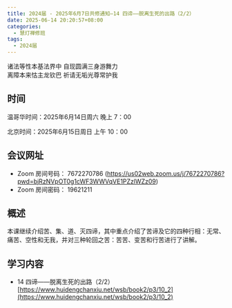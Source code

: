 ```yaml
---
title: 2024届 - 2025年6月7日共修通知—14 四谛——脱离生死的出路（2/2）
date: 2025-06-14 20:20:57+08:00
categories:
  - 慧灯禅修班
tags:
  - 2024届
---
```

诸法等性本基法界中 自现圆满三身游舞力\
离障本来怙主龙钦巴 祈请无垢光尊常护我

## 时间

温哥华时间：2025年6月14日周六   晚上 7：00  

北京时间：2025年6月15日周日  上午 10：00

## 会议网址

* Zoom 房间号码： 7672270786 (<https://us02web.zoom.us/j/7672270786?pwd=bjRzNVpOT0g1cWF3WWVqVE1PZzlWZz09>) 
* Zoom 房间密码： 19621211

## 概述

本课继续介绍苦、集、道、灭四谛，其中重点介绍了苦谛及它的四种行相：无常、痛苦、空性和无我，并对三种轮回之苦：苦苦、变苦和行苦进行了讲解。

## 学习内容

* 14 四谛——脱离生死的出路（2/2） [](https://www.huidengchanxiu.net/wsb/book2/p3/10_2)[](https://www.huidengchanxiu.net/wsb/book2/p3/10_2)[https://www.huidengchanxiu.net/wsb/book2/p3/10_2](https://www.huidengchanxiu.net/wsb/book2/p3/10_2)